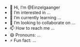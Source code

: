 - 👋 Hi, I’m @Einzelgaanger
- 👀 I’m interested in ...
- 🌱 I’m currently learning ...
- 💞️ I’m looking to collaborate on ...
- 📫 How to reach me ...
- 😄 Pronouns: ...
- ⚡ Fun fact: ...

<!---
Einzelgaanger/Einzelgaanger is a ✨ special ✨ repository because its `README.md` (this file) appears on your GitHub profile.
You can click the Preview link to take a look at your changes.
--->
